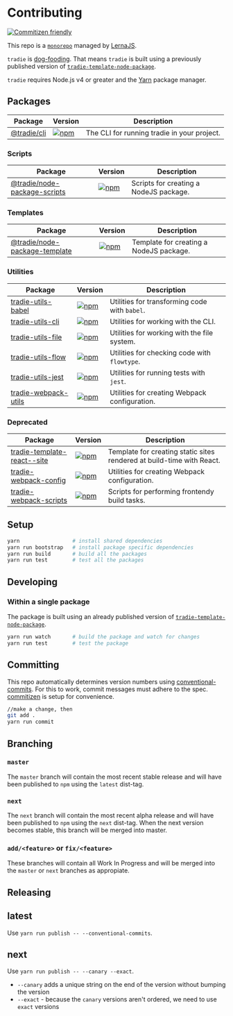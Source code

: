 # Contributing

[![Commitizen friendly](https://img.shields.io/badge/commitizen-friendly-brightgreen.svg)](http://commitizen.github.io/cz-cli/)

This repo is a [`monorepo`](https://github.com/babel/babel/blob/master/doc/design/monorepo.md) managed by [LernaJS](https://lernajs.io).

`tradie` is [dog-fooding](https://en.wikipedia.org/wiki/Eating_your_own_dog_food). That means `tradie` is built using a previously published version of [`tradie-template-node-package`](../packages/tradie-template-node-package/README.md).

`tradie` requires Node.js v4 or greater and the [Yarn](https://yarnpkg.com/en/) package manager.

## Packages

| Package | Version | Description |
|---------|---------|-------------|
| [@tradie/cli](../packages/cli) | [![npm](https://img.shields.io/npm/v/@tradie/cli.svg)]() | The CLI for running tradie in your project. |

### Scripts

| Package | Version | Description |
|---------|---------|-------------|
| [@tradie/node-package-scripts](../packages/node-package-scripts) | [![npm](https://img.shields.io/npm/v/tradie-template-template-nodejs-package.svg)]() | Scripts for creating a NodeJS package. |

### Templates

| Package | Version | Description |
|---------|---------|-------------|
| [@tradie/node-package-template](../packages/node-package-template) | [![npm](https://img.shields.io/npm/v/@tradie/node-package-template.svg)]() | Template for creating a NodeJS package. |

### Utilities

| Package | Version | Description |
|---------|---------|-------------|
| [tradie-utils-babel](../packages/tradie-utils-babel) | [![npm](https://img.shields.io/npm/v/tradie-utils-babel.svg)]() | Utilities for transforming code with `babel`. |
| [tradie-utils-cli](../packages/tradie-utils-cli) | [![npm](https://img.shields.io/npm/v/tradie-utils-cli.svg)]() | Utilities for working with the CLI. |
| [tradie-utils-file](../packages/tradie-utils-file) | [![npm](https://img.shields.io/npm/v/tradie-utils-file.svg)]() | Utilities for working with the file system. |
| [tradie-utils-flow](../packages/tradie-utils-flow) | [![npm](https://img.shields.io/npm/v/tradie-utils-flow.svg)]() | Utilities for checking code with `flowtype`. |
| [tradie-utils-jest](../packages/tradie-utils-jest) | [![npm](https://img.shields.io/npm/v/tradie-utils-jest.svg)]() | Utilities for running tests with `jest`. |
| [tradie-webpack-utils](../packages/tradie-webpack-utils) | [![npm](https://img.shields.io/npm/v/tradie-webpack-utils.svg)]() | Utilities for creating Webpack configuration. |

### Deprecated

| Package | Version | Description |
|---------|---------|-------------|
| [tradie-template-react--site](../packages/tradie-template-react-static-site) | [![npm](https://img.shields.io/npm/v/tradie-template-react-static-site.svg)]() | Template for creating static sites rendered at build-time with React. |
| [tradie-webpack-config](../packages/tradie-webpack-config) | [![npm](https://img.shields.io/npm/v/tradie-webpack-config.svg)]() | Utilities for creating Webpack configuration. |
| [tradie-webpack-scripts](../packages/tradie-webpack-scripts) | [![npm](https://img.shields.io/npm/v/tradie-webpack-scripts.svg)]() | Scripts for performing frontendy build tasks. |


## Setup

```bash
yarn                 # install shared dependencies
yarn run bootstrap   # install package specific dependencies
yarn run build       # build all the packages
yarn run test        # test all the packages
```

## Developing

### Within a single package

The package is built using an already published version of [`tradie-template-node-package`](./packages/tradie-template-node-package/README.md).

```bash
yarn run watch       # build the package and watch for changes
yarn run test        # test the package
```

## Committing

This repo automatically determines version numbers using [conventional-commits](https://conventionalcommits.org/). For this to work, commit messages must adhere to the spec. [commitizen](https://github.com/commitizen/cz-cli) is setup for convenience.

```bash
//make a change, then
git add .
yarn run commit
```

## Branching

### `master`

The `master` branch will contain the most recent stable release and will have been published to `npm` using the `latest` dist-tag.

### `next`

The `next` branch will contain the most recent alpha release and will have been published to `npm` using the `next` dist-tag. When the next version becomes stable, this branch will be merged into master.

### `add/<feature>` or `fix/<feature>`

These branches will contain all Work In Progress and will be merged into the `master` or `next` branches as appropiate.

## Releasing

## latest

Use `yarn run publish -- --conventional-commits`.

## next

Use `yarn run publish -- --canary --exact`.

- `--canary` adds a unique string on the end of the version without bumping the version
- `--exact` - because the `canary` versions aren't ordered, we need to use `exact` versions
